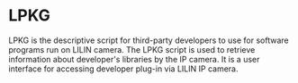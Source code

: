 # LPKG
LPKG is the descriptive script for third-party developers to use for software programs run on LILIN camera.  The LPKG script is used to retrieve information about developer's libraries by the IP camera.  It is a user interface for accessing developer plug-in via LILIN IP camera.
